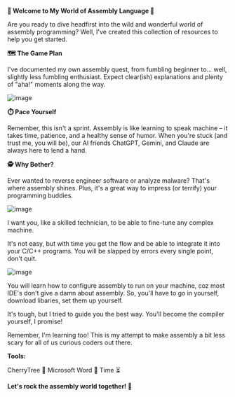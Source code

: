 **🔧 Welcome to My World of Assembly Language 🔧**

Are you ready to dive headfirst into the wild and wonderful world of assembly programming? Well, I've created this collection of resources to help you get started. 

**🗺️ The Game Plan**

I've documented my own assembly quest, from fumbling beginner to... well, slightly less fumbling enthusiast. Expect clear(ish) explanations and plenty of "aha!" moments along the way.

![image](https://github.com/user-attachments/assets/e6802fbb-3c32-473b-ac7c-57262e88992a)

**⏱️ Pace Yourself**

Remember, this isn't a sprint. Assembly is like learning to speak machine – it takes time, patience, and a healthy sense of humor. When you're stuck (and trust me, you will be), our AI friends ChatGPT, Gemini, and Claude are always here to lend a hand.

**🕵️ Why Bother?**

Ever wanted to reverse engineer software or analyze malware? That's where assembly shines. Plus, it's a great way to impress (or terrify) your programming buddies.

![image](https://github.com/user-attachments/assets/6a1c2faf-794d-43fd-b559-db449c3120ac)

I want you, like a skilled technician, to be able to fine-tune any complex machine. 

It's not easy, but with time you get the flow and be able to integrate it into your C/C++ programs. You will be slapped by errors every single point, don't quit. 

![image](https://github.com/user-attachments/assets/d43a9e8f-bf9a-42f6-9835-554598171d87)

You will learn how to configure assembly to run on your machine, coz most IDE's don't give a damn about assembly. So, you'll have to go in yourself, download libaries, set them up yourself. 

It's tough, but I tried to guide you the best way. You'll become the compiler yourself, I promise!

Remember, I'm learning too! This is my attempt to make assembly a bit less scary for all of us curious coders out there.

**Tools:**

CherryTree 🍒
Microsoft Word 📝
Time ⏳

**Let's rock the assembly world together! 🚀**


